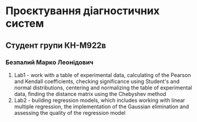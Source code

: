 # Проєктування діагностичних систем
## Студент групи КН-М922в
### Безпалий Марко Леонідович

1. Lab1 - work with a table of experimental data, calculating of the Pearson and Kendall coefficients, checking 
significance using Student's and normal distributions, centering and normalizing the table of experimental data, finding 
the distance matrix using the Chebyshev method
2. Lab2 - building regression models, which includes working with linear multiple regression, the implementation 
of the Gaussian elimination and assessing the quality of the regression model